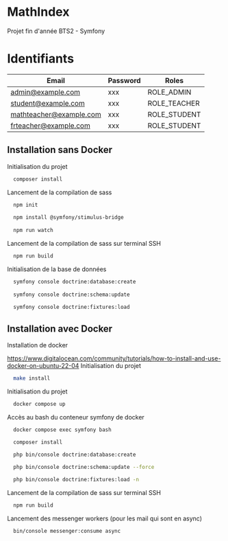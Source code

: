 # MathIndex

Projet fin d'année BTS2 - Symfony 

# Identifiants

| Email                     | Password | Roles                                    |
|---------------------------|----------|------------------------------------------|
| admin@example.com         | xxx      | ROLE_ADMIN                               |
| student@example.com       | xxx      | ROLE_TEACHER                             |
| mathteacher@example.com   | xxx      | ROLE_STUDENT                             |
| frteacher@example.com     | xxx      | ROLE_STUDENT                             |

## Installation sans Docker

Initialisation du projet

```bash
  composer install
```

Lancement de la compilation de sass

```bash
  npm init
  
  npm install @symfony/stimulus-bridge
  
  npm run watch
```

Lancement de la compilation de sass sur terminal SSH

```bash
  npm run build
```

Initialisation de la base de données

```bash
  symfony console doctrine:database:create
  
  symfony console doctrine:schema:update
  
  symfony console doctrine:fixtures:load
```



## Installation avec Docker

Installation de docker 

https://www.digitalocean.com/community/tutorials/how-to-install-and-use-docker-on-ubuntu-22-04
Initialisation du projet

```bash
  make install
```

Initialisation du projet

```bash
  docker compose up
```

Accès au bash du conteneur symfony de docker

```bash
  docker compose exec symfony bash
```
```bash
  composer install
  
  php bin/console doctrine:database:create

  php bin/console doctrine:schema:update --force

  php bin/console doctrine:fixtures:load -n
```

Lancement de la compilation de sass sur terminal SSH
```bash
  npm run build
```
Lancement des messenger workers (pour les mail qui sont en async)
```bash
  bin/console messenger:consume async
```

